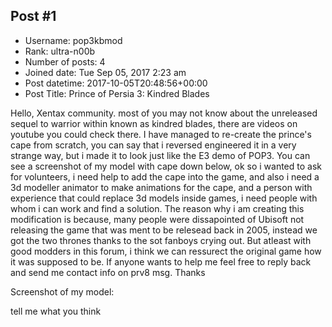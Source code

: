 ## Post #1
- Username: pop3kbmod
- Rank: ultra-n00b
- Number of posts: 4
- Joined date: Tue Sep 05, 2017 2:23 am
- Post datetime: 2017-10-05T20:48:56+00:00
- Post Title: Prince of Persia 3: Kindred Blades

Hello, Xentax community. most of you may not know about the unreleased sequel to warrior within known as kindred blades, there are videos on youtube you could check there. I have managed to re-create the prince's cape from scratch, you can say that i reversed engineered it in a very strange way, but i made it to look just like the E3 demo of POP3. You can see a screenshot of my model with cape down below, ok so i wanted to ask for volunteers, i need help to add the cape into the game, and also i need a 3d modeller animator to make animations for the cape, and a person with experience that could replace 3d models inside games, i need people with whom i can work and find a solution. The reason why i am creating this modification is because, many people were dissapointed of Ubisoft not releasing the game that was ment to be relesead back in 2005, instead we got the two thrones thanks to the sot fanboys crying out. But atleast with good modders in this forum, i think we can ressurect the original game how it was supposed to be. If anyone wants to help me feel free to reply back and send me contact info on prv8 msg. Thanks

Screenshot of my model:


tell me what you think
